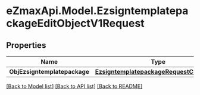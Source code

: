 
# eZmaxApi.Model.EzsigntemplatepackageEditObjectV1Request

## Properties

Name | Type | Description | Notes
------------ | ------------- | ------------- | -------------
**ObjEzsigntemplatepackage** | [**EzsigntemplatepackageRequestCompound**](EzsigntemplatepackageRequestCompound.md) |  | 

[[Back to Model list]](../README.md#documentation-for-models)
[[Back to API list]](../README.md#documentation-for-api-endpoints)
[[Back to README]](../README.md)

